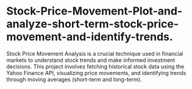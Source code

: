 # Stock-Price-Movement-Plot-and-analyze-short-term-stock-price-movement-and-identify-trends.
Stock Price Movement Analysis is a crucial technique used in financial markets to understand stock trends and make informed investment decisions. This project involves fetching historical stock data using the Yahoo Finance API, visualizing price movements, and identifying trends through moving averages (short-term and long-term).
